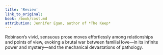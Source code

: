 ```yaml
---
title: 'Review'
link_to_original:
book: /book/cost.md
attribution: Jennifer Egan, author of *The Keep*
---
```

Robinson’s vivid, sensuous prose moves effortlessly among relationships and points of view, evoking a brutal war between familial love—in its infinite power and mystery—and the mechanical devastations of pathology.

